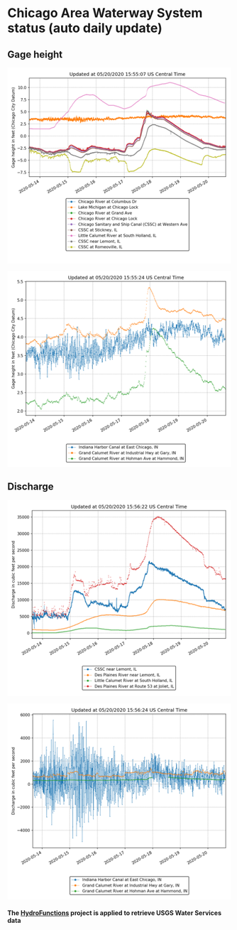 # Chicago Area Waterway System status (auto daily update)

## Gage height

![gaugeheightIL](https://github.com/ZhiLiHydro/CAWS_status/blob/master/gauge-IL.png)

![gaugeheightIN](https://github.com/ZhiLiHydro/CAWS_status/blob/master/gauge-IN.png)

## Discharge

![dischargeIL](https://github.com/ZhiLiHydro/CAWS_status/blob/master/discharge-IL.png)

![dischargeIN](https://github.com/ZhiLiHydro/CAWS_status/blob/master/discharge-IN.png)

#### The [HydroFunctions](https://github.com/mroberge/hydrofunctions) project is applied to retrieve USGS Water Services data

